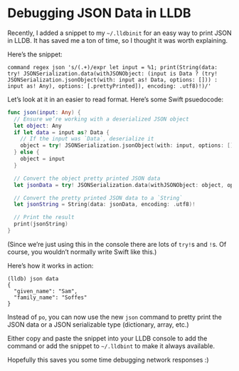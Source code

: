 # Debugging JSON Data in LLDB

Recently, I added a snippet to my `~/.lldbinit` for an easy way to print JSON in LLDB. It has saved me a ton of time, so I thought it was worth explaining.

Here’s the snippet:

```
command regex json 's/(.+)/expr let input = %1; print(String(data: try! JSONSerialization.data(withJSONObject: (input is Data ? (try! JSONSerialization.jsonObject(with: input as! Data, options: [])) : input as! Any), options: [.prettyPrinted]), encoding: .utf8)!)/'
```

Let’s look at it in an easier to read format. Here’s some Swift psuedocode:

```swift
func json(input: Any) {
  // Ensure we’re working with a deserialized JSON object
  let object: Any
  if let data = input as? Data {
    // If the input was `Data`, deserialize it
    object = try! JSONSerialization.jsonObject(with: input, options: []))
  } else {
    object = input
  }

  // Convert the object pretty printed JSON data
  let jsonData = try! JSONSerialization.data(withJSONObject: object, options: [.prettyPrinted])

  // Convert the pretty printed JSON data to a `String`
  let jsonString = String(data: jsonData, encoding: .utf8)!

  // Print the result
  print(jsonString)
}
```

(Since we’re just using this in the console there are lots of `try!`s and `!`s. Of course, you wouldn’t normally write Swift like this.)

Here’s how it works in action:

```
(lldb) json data
{
  "given_name": "Sam",
  "family_name": "Soffes"
}
```

Instead of `po`, you can now use the new `json` command to pretty print the JSON data or a JSON serializable type (dictionary, array, etc.)

Either copy and paste the snippet into your LLDB console to add the command or add the snippet to `~/.lldbint` to make it always available.

Hopefully this saves you some time debugging network responses :)
